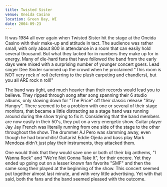 ```yaml
---
title: Twisted Sister
venue: Oneida Casino
location: Green Bay, WI
date: 2004-09-23
---
```


It was 1984 all over again when Twisted Sister hit the stage at the Oneida Casino with their make-up and attitude in tact. The audience was rather small, with only about 800 in attendance in a room that can easily hold several thousand. But what they lacked for in numbers they make up for in energy. Many of die-hard fans that have followed the band from the early days were mixed with a surprising number of younger concert goers. Lead singer Dee Snider summed up the crowd when he proclaimed "This room is NOT very rock n' roll (referring to the plush carpeting and chandlers), but you all ARE rock n roll!"

The band was tight, and much heavier than their records would lead you to believe. They ripped through song after song spanning their 6 studio albums, only slowing down for "The Price" off their classic release "Stay Hungry". There seemed to be a problem with one or several of their stage monitors, that became a little distracting as a stage hand was running around during the show trying to fix it. Considering that the band members are now easily in their 50's, they put on a very energetic show. Guitar player Jay Jay French was literally running from one side of the stage to the other throughout the show. The drummer AJ Pero was slamming away, even though he had bronchitis! Guitarist Eddie Ojeda and bass play Mark Mendoza didn't just play their instruments, they attacked them.

One would think that they would save one or both of their big anthems, "I Wanna Rock" and "We're Not Gonna Take It", for their encore. Yet they ended up going out on a lesser known fan favorite "SMF" and then the same song their played at the beginning of the show. This concert seemed put together almost last minute, and with very little advertising. Yet with that said, both the fans and the band seemed pleased with the outcome.